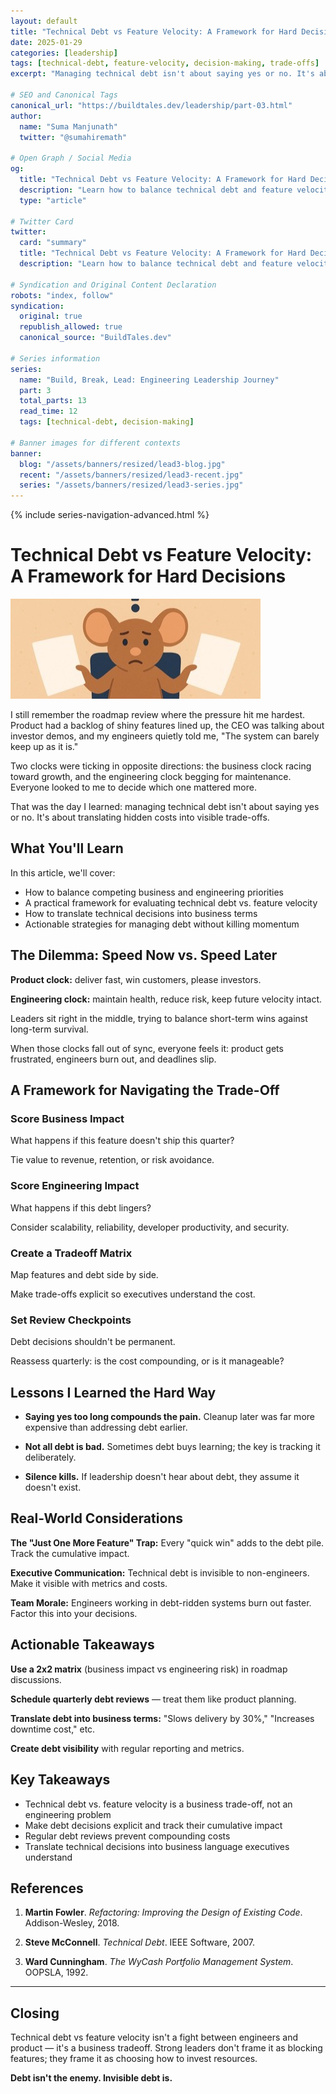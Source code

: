 ```yaml
---
layout: default
title: "Technical Debt vs Feature Velocity: A Framework for Hard Decisions"
date: 2025-01-29
categories: [leadership]
tags: [technical-debt, feature-velocity, decision-making, trade-offs]
excerpt: "Managing technical debt isn't about saying yes or no. It's about translating hidden costs into visible trade-offs that executives can understand."

# SEO and Canonical Tags
canonical_url: "https://buildtales.dev/leadership/part-03.html"
author:
  name: "Suma Manjunath"
  twitter: "@sumahiremath"
  
# Open Graph / Social Media
og:
  title: "Technical Debt vs Feature Velocity: A Framework for Hard Decisions"
  description: "Learn how to balance technical debt and feature velocity with a practical framework for making hard engineering decisions."
  type: "article"
  
# Twitter Card
twitter:
  card: "summary"
  title: "Technical Debt vs Feature Velocity: A Framework for Hard Decisions"
  description: "Learn how to balance technical debt and feature velocity with a practical framework for making hard engineering decisions."

# Syndication and Original Content Declaration
robots: "index, follow"
syndication:
  original: true
  republish_allowed: true
  canonical_source: "BuildTales.dev"

# Series information
series:
  name: "Build, Break, Lead: Engineering Leadership Journey"
  part: 3
  total_parts: 13
  read_time: 12
  tags: [technical-debt, decision-making]

# Banner images for different contexts
banner:
  blog: "/assets/banners/resized/lead3-blog.jpg"
  recent: "/assets/banners/resized/lead3-recent.jpg"
  series: "/assets/banners/resized/lead3-series.jpg"
---
```


{% include series-navigation-advanced.html %}

# Technical Debt vs Feature Velocity: A Framework for Hard Decisions

![Technical Debt vs Feature Velocity](/assets/banners/resized/lead3-blog.jpg)

I still remember the roadmap review where the pressure hit me hardest. Product had a backlog of shiny features lined up, the CEO was talking about investor demos, and my engineers quietly told me, "The system can barely keep up as it is."

Two clocks were ticking in opposite directions: the business clock racing toward growth, and the engineering clock begging for maintenance. Everyone looked to me to decide which one mattered more.

That was the day I learned: managing technical debt isn't about saying yes or no. It's about translating hidden costs into visible trade-offs.

## What You'll Learn

In this article, we'll cover:
- How to balance competing business and engineering priorities
- A practical framework for evaluating technical debt vs. feature velocity
- How to translate technical decisions into business terms
- Actionable strategies for managing debt without killing momentum

## The Dilemma: Speed Now vs. Speed Later

**Product clock:** deliver fast, win customers, please investors.

**Engineering clock:** maintain health, reduce risk, keep future velocity intact.

Leaders sit right in the middle, trying to balance short-term wins against long-term survival.

When those clocks fall out of sync, everyone feels it: product gets frustrated, engineers burn out, and deadlines slip.

## A Framework for Navigating the Trade-Off

### Score Business Impact

What happens if this feature doesn't ship this quarter?

Tie value to revenue, retention, or risk avoidance.

### Score Engineering Impact

What happens if this debt lingers?

Consider scalability, reliability, developer productivity, and security.

### Create a Tradeoff Matrix

Map features and debt side by side.

Make trade-offs explicit so executives understand the cost.

### Set Review Checkpoints

Debt decisions shouldn't be permanent.

Reassess quarterly: is the cost compounding, or is it manageable?

## Lessons I Learned the Hard Way

- **Saying yes too long compounds the pain.** Cleanup later was far more expensive than addressing debt earlier.

- **Not all debt is bad.** Sometimes debt buys learning; the key is tracking it deliberately.

- **Silence kills.** If leadership doesn't hear about debt, they assume it doesn't exist.

## Real-World Considerations

**The "Just One More Feature" Trap:** Every "quick win" adds to the debt pile. Track the cumulative impact.

**Executive Communication:** Technical debt is invisible to non-engineers. Make it visible with metrics and costs.

**Team Morale:** Engineers working in debt-ridden systems burn out faster. Factor this into your decisions.

## Actionable Takeaways

**Use a 2x2 matrix** (business impact vs engineering risk) in roadmap discussions.

**Schedule quarterly debt reviews** — treat them like product planning.

**Translate debt into business terms:** "Slows delivery by 30%," "Increases downtime cost," etc.

**Create debt visibility** with regular reporting and metrics.

## Key Takeaways

- Technical debt vs. feature velocity is a business trade-off, not an engineering problem
- Make debt decisions explicit and track their cumulative impact
- Regular debt reviews prevent compounding costs
- Translate technical decisions into business language executives understand

## References

1. **Martin Fowler**. *Refactoring: Improving the Design of Existing Code*. Addison-Wesley, 2018.

2. **Steve McConnell**. *Technical Debt*. IEEE Software, 2007.

3. **Ward Cunningham**. *The WyCash Portfolio Management System*. OOPSLA, 1992.

---

## Closing

Technical debt vs feature velocity isn't a fight between engineers and product — it's a business tradeoff. Strong leaders don't frame it as blocking features; they frame it as choosing how to invest resources.

**Debt isn't the enemy. Invisible debt is.**
